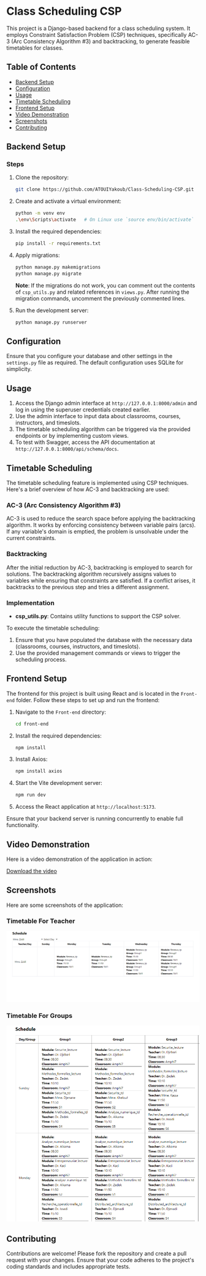 # Class Scheduling CSP

This project is a Django-based backend for a class scheduling system. It employs Constraint Satisfaction Problem (CSP) techniques, specifically AC-3 (Arc Consistency Algorithm #3) and backtracking, to generate feasible timetables for classes.

## Table of Contents
- [Backend Setup](#Backend-Setup)
- [Configuration](#configuration)
- [Usage](#usage)
- [Timetable Scheduling](#timetable-scheduling)
- [Frontend Setup](#frontend-setup)
- [Video Demonstration](#video-demonstration)
- [Screenshots](#screenshots)
- [Contributing](#contributing)

## Backend Setup

### Steps
1. Clone the repository:
    ```sh
    git clone https://github.com/ATOUIYakoub/Class-Scheduling-CSP.git
    ```

2. Create and activate a virtual environment:
    ```sh
    python -m venv env
    .\env\Scripts\activate   # On Linux use `source env/bin/activate`
    ```

3. Install the required dependencies:
    ```sh
    pip install -r requirements.txt
    ```

4. Apply migrations:
    ```sh
    python manage.py makemigrations
    python manage.py migrate
    ```
    **Note**: If the migrations do not work, you can comment out the contents of `csp_utils.py` and related references in `views.py`. After running the migration commands, uncomment the previously commented lines.

5. Run the development server:
    ```sh
    python manage.py runserver
    ```

## Configuration

Ensure that you configure your database and other settings in the `settings.py` file as required. The default configuration uses SQLite for simplicity.

## Usage

1. Access the Django admin interface at `http://127.0.0.1:8000/admin` and log in using the superuser credentials created earlier.
2. Use the admin interface to input data about classrooms, courses, instructors, and timeslots.
3. The timetable scheduling algorithm can be triggered via the provided endpoints or by implementing custom views.
4. To test with Swagger, access the API documentation at `http://127.0.0.1:8000/api/schema/docs`.

## Timetable Scheduling

The timetable scheduling feature is implemented using CSP techniques. Here's a brief overview of how AC-3 and backtracking are used:

### AC-3 (Arc Consistency Algorithm #3)
AC-3 is used to reduce the search space before applying the backtracking algorithm. It works by enforcing consistency between variable pairs (arcs). If any variable's domain is emptied, the problem is unsolvable under the current constraints.

### Backtracking
After the initial reduction by AC-3, backtracking is employed to search for solutions. The backtracking algorithm recursively assigns values to variables while ensuring that constraints are satisfied. If a conflict arises, it backtracks to the previous step and tries a different assignment.

### Implementation
- **csp_utils.py**: Contains utility functions to support the CSP solver.

To execute the timetable scheduling:
1. Ensure that you have populated the database with the necessary data (classrooms, courses, instructors, and timeslots).
2. Use the provided management commands or views to trigger the scheduling process.

## Frontend Setup

The frontend for this project is built using React and is located in the `Front-end` folder. Follow these steps to set up and run the frontend:

1. Navigate to the `Front-end` directory:
    ```sh
    cd front-end
    ```

2. Install the required dependencies:
    ```sh
    npm install
    ```

3. Install Axios:
    ```sh
    npm install axios
    ```

4. Start the Vite development server:
    ```sh
    npm run dev
    ```

4. Access the React application at `http://localhost:5173`.

Ensure that your backend server is running concurrently to enable full functionality.

## Video Demonstration

Here is a video demonstration of the application in action:

[Download the video](Screenshots/Video_Demonstration.mp4)

## Screenshots

Here are some screenshots of the application:

### Timetable For Teacher
![Teacher Table ](Screenshots/TeacherTable.png)

### Timetable For Groups
![Some Groups Table](Screenshots/GroupsTable.png)

## Contributing

Contributions are welcome! Please fork the repository and create a pull request with your changes. Ensure that your code adheres to the project's coding standards and includes appropriate tests.
